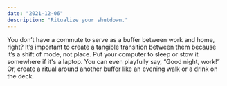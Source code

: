```yaml
---
date: "2021-12-06"
description: "Ritualize your shutdown."
---
```


You don’t have a commute to serve as a buffer between work and home, right? It’s important to create a tangible transition between them because it’s a shift of mode, not place. Put your computer to sleep or stow it somewhere if it's a laptop. You can even playfully say, “Good night, work!” Or, create a ritual around another buffer like an evening walk or a drink on the deck.
